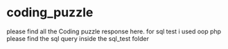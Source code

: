 # coding_puzzle
please find all the Coding puzzle response here.
for sql test i used oop php please find the sql query inside the sql_test folder
